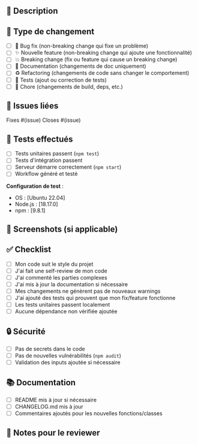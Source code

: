 ## 📝 Description

<!-- Décris clairement les changements apportés -->

## 🎯 Type de changement

- [ ] 🐛 Bug fix (non-breaking change qui fixe un problème)
- [ ] ✨ Nouvelle feature (non-breaking change qui ajoute une fonctionnalité)
- [ ] 💥 Breaking change (fix ou feature qui cause un breaking change)
- [ ] 📝 Documentation (changements de doc uniquement)
- [ ] ♻️ Refactoring (changements de code sans changer le comportement)
- [ ] 🧪 Tests (ajout ou correction de tests)
- [ ] 🔧 Chore (changements de build, deps, etc.)

## 🔗 Issues liées

<!-- Lie les issues que cette PR résout -->
Fixes #(issue)
Closes #(issue)

## 🧪 Tests effectués

<!-- Décris les tests que tu as effectués -->

- [ ] Tests unitaires passent (`npm test`)
- [ ] Tests d'intégration passent
- [ ] Serveur démarre correctement (`npm start`)
- [ ] Workflow généré et testé

**Configuration de test** :
- OS : [Ubuntu 22.04]
- Node.js : [18.17.0]
- npm : [9.8.1]

## 📸 Screenshots (si applicable)

<!-- Ajoute des screenshots pour les changements UI -->

## ✅ Checklist

- [ ] Mon code suit le style du projet
- [ ] J'ai fait une self-review de mon code
- [ ] J'ai commenté les parties complexes
- [ ] J'ai mis à jour la documentation si nécessaire
- [ ] Mes changements ne génèrent pas de nouveaux warnings
- [ ] J'ai ajouté des tests qui prouvent que mon fix/feature fonctionne
- [ ] Les tests unitaires passent localement
- [ ] Aucune dépendance non vérifiée ajoutée

## 🔒 Sécurité

- [ ] Pas de secrets dans le code
- [ ] Pas de nouvelles vulnérabilités (`npm audit`)
- [ ] Validation des inputs ajoutée si nécessaire

## 📚 Documentation

- [ ] README mis à jour si nécessaire
- [ ] CHANGELOG.md mis à jour
- [ ] Commentaires ajoutés pour les nouvelles fonctions/classes

## 💬 Notes pour le reviewer

<!-- Toute information utile pour le reviewer -->
